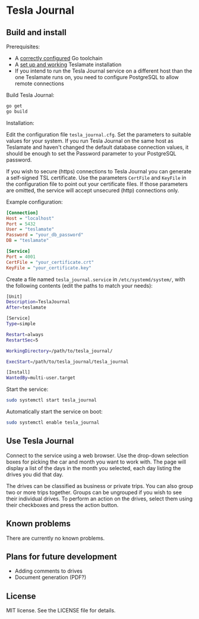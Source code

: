 # Tesla Journal

## Build and install

Prerequisites:

* A [correctly configured](https://golang.org/doc/install#testing) Go toolchain
* A [set up and working](https://docs.teslamate.org/docs/installation/debian) Teslamate installation
* If you intend to run the Tesla Journal service on a different host than the one Teslamate runs on, you need to
  configure PostgreSQL to allow remote connections

Build Tesla Journal:
```sh
go get
go build
```

Installation:

Edit the configuration file `tesla_journal.cfg`. Set the parameters to suitable values for your system. If you run Tesla Journal
on the same host as Teslamate and haven't changed the default database connection values, it should be enough to set the Password
parameter to your PostgreSQL password.

If you wish to secure (https) connections to Tesla Journal you can generate a self-signed TSL certificate. Use the parameters `CertFile` and
`KeyFile` in the configuration file to point out your certificate files. If those parameters are omitted, the service will accept
unsecured (http) connections only.

Example configuration:
```cfg
[Connection]
Host = "localhost"
Port = 5432
User = "teslamate"
Password = "your_db_password"
DB = "teslamate"

[Service]
Port = 4001
CertFile = "your_certificate.crt"
KeyFile = "your_certificate.key"
```

Create a file named `tesla_journal.service` in `/etc/systemd/system/`, with the following contents (edit the paths to match your needs):
```sh
[Unit]
Description=TeslaJournal
After=teslamate

[Service]
Type=simple

Restart=always
RestartSec=5

WorkingDirectory=/path/to/tesla_journal/

ExecStart=/path/to/tesla_journal/tesla_journal

[Install]
WantedBy=multi-user.target
```
Start the service:
```sh
sudo systemctl start tesla_journal
```
Automatically start the service on boot:
```sh
sudo systemctl enable tesla_journal
```

## Use Tesla Journal

Connect to the service using a web browser. Use the drop-down selection boxes for picking the car and month you want to work with.
The page will display a list of the days in the month you selected, each day listing the drives you did that day.

The drives can be classified as business or private trips. You can also group two or more trips together. Groups can be ungrouped
if you wish to see their individual drives. To perform an action on the drives, select them using their checkboxes and press the action button.

## Known problems

There are currently no known problems.

## Plans for future development

* Adding comments to drives
* Document generation (PDF?)

## License

MIT license. See the LICENSE file for details.
